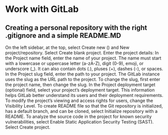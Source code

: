 # Work with GitLab
## Creating a personal repository with the right .gitignore and a simple README.MD
On the left sidebar, at the top, select Create new () and New project/repository.
Select Create blank project.
Enter the project details:
In the Project name field, enter the name of your project. The name must start with a lowercase or uppercase letter (a-zA-Z), digit (0-9), emoji, or underscore (_). It can also contain dots (.), pluses (+), dashes (-), or spaces.
In the Project slug field, enter the path to your project. The GitLab instance uses the slug as the URL path to the project. To change the slug, first enter the project name, then change the slug.
In the Project deployment target (optional) field, select your project’s deployment target. This information helps GitLab better understand its users and their deployment requirements.
To modify the project’s viewing and access rights for users, change the Visibility Level.
To create README file so that the Git repository is initialized, has a default branch, and can be cloned, select Initialize repository with a README.
To analyze the source code in the project for known security vulnerabilities, select Enable Static Application Security Testing (SAST).
Select Create project.
